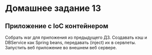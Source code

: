 # Домашнее задание 13
## Приложение с IoC контейнером
Собрать war для приложения из предыдущего ДЗ.
Создавать кэш и DBService как Spring beans, передавать (inject) их в сервлеты.
Запустить веб приложение во внешнем веб сервере.
